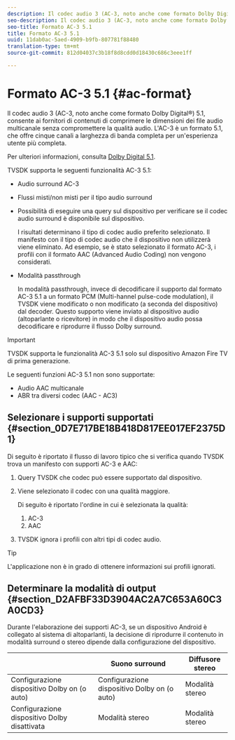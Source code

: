 ```yaml
---
description: Il codec audio 3 (AC-3, noto anche come formato Dolby Digital®) 5.1, consente ai fornitori di contenuti di comprimere le dimensioni dei file audio multicanale senza compromettere la qualità audio. L'AC-3 è un formato 5.1, che offre cinque canali a larghezza di banda completa per un'esperienza utente più completa.
seo-description: Il codec audio 3 (AC-3, noto anche come formato Dolby Digital®) 5.1, consente ai fornitori di contenuti di comprimere le dimensioni dei file audio multicanale senza compromettere la qualità audio. L'AC-3 è un formato 5.1, che offre cinque canali a larghezza di banda completa per un'esperienza utente più completa.
seo-title: Formato AC-3 5.1
title: Formato AC-3 5.1
uuid: 11dab0ac-5aed-4909-b9fb-807781f88480
translation-type: tm+mt
source-git-commit: 812d04037c3b18f8d8cdd0d18430c686c3eee1ff

---
```



# Formato AC-3 5.1 {#ac-format}

Il codec audio 3 (AC-3, noto anche come formato Dolby Digital®) 5.1, consente ai fornitori di contenuti di comprimere le dimensioni dei file audio multicanale senza compromettere la qualità audio. L&#39;AC-3 è un formato 5.1, che offre cinque canali a larghezza di banda completa per un&#39;esperienza utente più completa.

Per ulteriori informazioni, consulta [Dolby Digital 5.1](https://www.dolby.com/us/en/technologies/dolby-digital.html).

TVSDK supporta le seguenti funzionalità AC-3 5.1:

* Audio surround AC-3
* Flussi misti/non misti per il tipo audio surround
* Possibilità di eseguire una query sul dispositivo per verificare se il codec audio surround è disponibile sul dispositivo.

   I risultati determinano il tipo di codec audio preferito selezionato. Il manifesto con il tipo di codec audio che il dispositivo non utilizzerà viene eliminato. Ad esempio, se è stato selezionato il formato AC-3, i profili con il formato AAC (Advanced Audio Coding) non vengono considerati.
* Modalità passthrough

   In modalità passthrough, invece di decodificare il supporto dal formato AC-3 5.1 a un formato PCM (Multi-hannel pulse-code modulation), il TVSDK viene modificato o non modificato (a seconda del dispositivo) dal decoder. Questo supporto viene inviato al dispositivo audio (altoparlante o ricevitore) in modo che il dispositivo audio possa decodificare e riprodurre il flusso Dolby surround.

>[!IMPORTANT]
>
>TVSDK supporta le funzionalità AC-3 5.1 solo sul dispositivo Amazon Fire TV di prima generazione.

Le seguenti funzioni AC-3 5.1 non sono supportate:

* Audio AAC multicanale
* ABR tra diversi codec (AAC - AC3)

## Selezionare i supporti supportati {#section_0D7E717BE18B418D817EE017EF2375D1}

Di seguito è riportato il flusso di lavoro tipico che si verifica quando TVSDK trova un manifesto con supporti AC-3 e AAC:

1. Query TVSDK che codec può essere supportato dal dispositivo.
1. Viene selezionato il codec con una qualità maggiore.

   Di seguito è riportato l&#39;ordine in cui è selezionata la qualità:

   1. AC-3
   1. AAC

1. TVSDK ignora i profili con altri tipi di codec audio.

>[!TIP]
>
>L&#39;applicazione non è in grado di ottenere informazioni sui profili ignorati.

## Determinare la modalità di output {#section_D2AFBF33D3904AC2A7C653A60C3A0CD3}

Durante l&#39;elaborazione dei supporti AC-3, se un dispositivo Android è collegato al sistema di altoparlanti, la decisione di riprodurre il contenuto in modalità surround o stereo dipende dalla configurazione del dispositivo.

|  | Suono surround | Diffusore stereo |
|---|---|---|
| Configurazione dispositivo Dolby on (o auto) | Configurazione dispositivo Dolby on (o auto) | Modalità stereo |
| Configurazione dispositivo Dolby disattivata | Modalità stereo | Modalità stereo |

